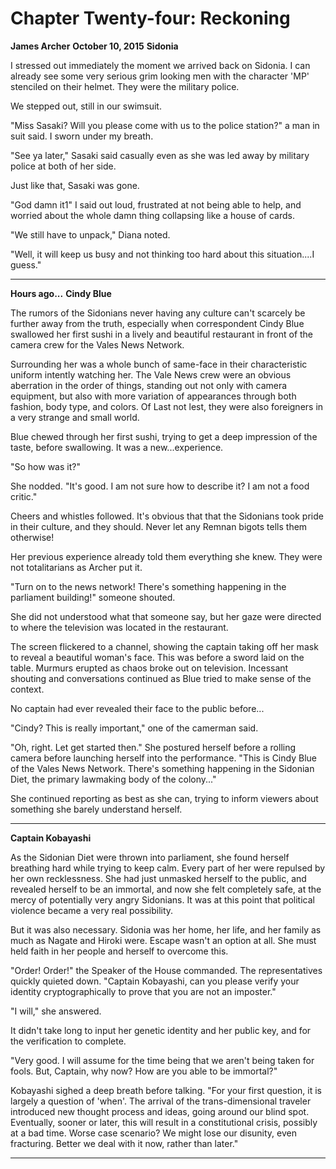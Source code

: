 # **Chapter Twenty-four: Reckoning**

**James Archer**
**October 10, 2015**
**Sidonia**

I stressed out immediately the moment we arrived back on Sidonia. I can already see some very serious grim looking men with the character 'MP' stenciled on their helmet. They were the military police.

We stepped out, still in our swimsuit.

"Miss Sasaki? Will you please come with us to the police station?" a man in suit said. I sworn under my breath.

"See ya later," Sasaki said casually even as she was led away by military police at both of her side.

Just like that, Sasaki was gone.

"God damn it1" I said out loud, frustrated at not being able to help, and worried about the whole damn thing collapsing like a house of cards.

"We still have to unpack," Diana noted.

"Well, it will keep us busy and not thinking too hard about this situation....I guess."

***
**Hours ago...**
**Cindy Blue**

The rumors of the Sidonians never having any culture can't scarcely be further away from the truth, especially when correspondent Cindy Blue swallowed her first sushi in a lively and beautiful restaurant in front of the camera crew for the Vales News Network.

Surrounding her was a whole bunch of same-face in their characteristic uniform intently watching her. The Vale News crew were an obvious aberration in the order of things, standing out not only with camera equipment, but also with more variation of appearances through both fashion, body type, and colors. Of Last not lest, they were also foreigners in a very strange and small world.

Blue chewed through her first sushi, trying to get a deep impression of the taste, before swallowing. It was a new...experience.

"So how was it?"

She nodded. "It's good. I am not sure how to describe it? I am not a food critic."

Cheers and whistles followed. It's obvious that that the Sidonians took pride in their culture, and they should. Never let any Remnan bigots tells them otherwise!

Her previous experience already told them everything she knew. They were not totalitarians as Archer put it.

"Turn on to the news network! There's something happening in the parliament building!" someone shouted.

She did not understood what that someone say, but her gaze were directed to where the television was located in the restaurant.

The screen flickered to a channel, showing the captain taking off her mask to reveal a beautiful woman's face. This was before a sword laid on the table. Murmurs erupted as chaos broke out on television. Incessant shouting and conversations continued as Blue tried to make sense of the context.

No captain had ever revealed their face to the public before...

"Cindy? This is really important," one of the camerman said.

"Oh, right. Let get started then." She postured herself before a rolling camera before launching herself into the performance. "This is Cindy Blue of the Vales News Network. There's something happening in the Sidonian Diet, the primary lawmaking body of the colony..."

She continued reporting as best as she can, trying to inform viewers about something she barely understand herself.

***
**Captain Kobayashi**

As the Sidonian Diet were thrown into parliament, she found herself breathing hard while trying to keep calm. Every part of her were repulsed by her own recklessness. She had just unmasked herself to the public, and revealed herself to be an immortal, and now she felt completely safe, at the mercy of potentially very angry Sidonians. It was at this point that political violence became a very real possibility.

But it was also necessary. Sidonia was her home, her life, and her family as much as Nagate and Hiroki were. Escape wasn't an option at all. She must held faith in her people and herself to overcome this.

"Order! Order!" the Speaker of the House commanded. The representatives quickly quieted down. "Captain Kobayashi, can you please verify your identity cryptographically to prove that you are not an imposter."

"I will," she answered.

It didn't take long to input her genetic identity and her public key, and for the verification to complete.

"Very good. I will assume for the time being that we aren't being taken for fools. But, Captain, why now? How are you able to be immortal?"

Kobayashi sighed a deep breath before talking. "For your first question, it is largely a question of 'when'. The arrival of the trans-dimensional traveler introduced new thought process and ideas, going around our blind spot. Eventually, sooner or later, this will result in a constitutional crisis, possibly at a bad time. Worse case scenario? We might lose our disunity, even fracturing. Better we deal with it now, rather than later."

***
